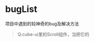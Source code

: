 # bugList
项目中遇到的较神奇的bug及解决方法

> Q:cube-ui里的Scroll组件，当把它的<style lang="stylus" rel="stylesheet/stylus">改成自己项目sass的<style lang="scss" type="text/css" scoped>,
  会导致滚动效果失效</br>
> A:原因排查了一下，cube-scroll-list-wrapper 里本应该设置了display:inline-block，但是由于scoped的隔绝传递，所以UI组件的样式设置没有起作用。去掉scoped可以解决，但是这样会违背了原来组件样式相互独立的初衷。可以用深度作用选择器**>>>**来进行加深传递，不支持">>>"的sass可以用**/deep/**，例如</br>
```css
.example /deep/ {
  display:inline-block;
}
```
